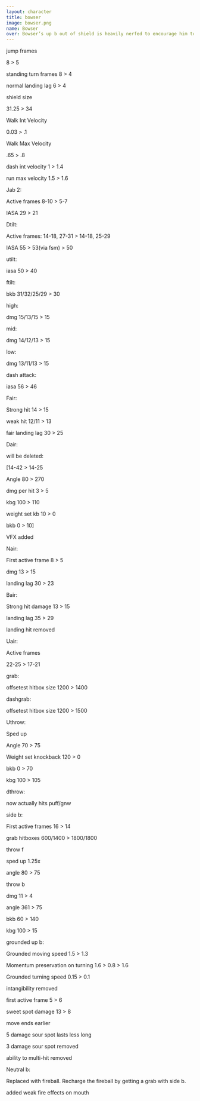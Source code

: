 ```yaml
---
layout: character
title: bowser
image: bowser.png
name: Bowser
over: Bowser’s up b out of shield is heavily nerfed to encourage him to be more aggressive and camp in shield less. Fireball was added and bound to grabs to also encourage and reward aggression.
---
```


jump frames

8 > 5

standing turn frames
8 > 4

normal landing lag
6 > 4

shield size

31.25 > 34

Walk Int Velocity

0.03 > .1

Walk Max Velocity

.65 > .8

dash int velocity
1 > 1.4

run max velocity 1.5 > 1.6

Jab 2:

Active frames 8-10 > 5-7

IASA 29 > 21

Dtilt:

Active frames: 14-18, 27-31 > 14-18, 25-29

IASA 55 > 53(via fsm) > 50

utilt:

iasa 50 > 40


ftilt:

bkb 31/32/25/29 > 30

high:

dmg 15/13/15 > 15

mid:

dmg 14/12/13 > 15

low:

dmg  13/11/13 > 15

dash attack:

iasa 56 > 46

Fair:

Strong hit 14 > 15

weak hit 12/11 > 13

fair landing lag 30 > 25

Dair:

will be deleted:

[14-42 > 14-25

Angle 80 > 270

dmg per hit 3 > 5

kbg 100 > 110

weight set kb 10 > 0

bkb 0 > 10]

VFX added

Nair:

First active frame 8 > 5

dmg 13 > 15

landing lag 30 > 23

Bair:

Strong hit damage 13 > 15

landing lag 35 > 29

landing hit removed

Uair:

Active frames

22-25 > 17-21


grab:

offsetest hitbox size 1200 > 1400

dashgrab:

offsetest hitbox size 1200 > 1500

Uthrow:

Sped up

Angle 70 > 75

Weight set knockback 120 > 0

bkb 0 > 70

kbg 100 > 105

dthrow:

now actually hits puff/gnw

side b:

First active frames 16 > 14

grab hitboxes 600/1400 > 1800/1800

throw f

sped up 1.25x

angle 80 > 75

throw b

dmg 11 > 4

angle 361 > 75

bkb 60 > 140

kbg 100 > 15

grounded up b:

Grounded moving speed 1.5 > 1.3

Momentum preservation on turning 1.6 > 0.8 > 1.6

Grounded turning speed 0.15 > 0.1

intangibility removed

first active frame 5 > 6

sweet spot damage 13 > 8

move ends earlier

5 damage sour spot lasts less long

3 damage sour spot removed

ability to multi-hit removed


Neutral b:

Replaced with fireball. Recharge the fireball by getting a grab with side b.

added weak fire effects on mouth
